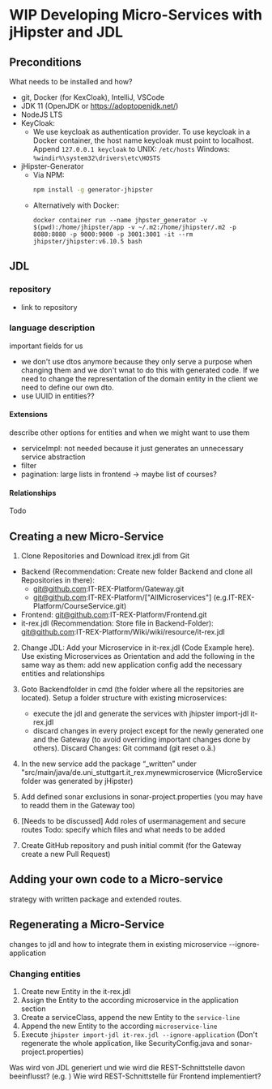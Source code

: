 # WIP Developing Micro-Services with jHipster and JDL

## Preconditions

What needs to be installed and how?

- git, Docker (for KexCloak), IntelliJ, VSCode
- JDK 11 (OpenJDK or https://adoptopenjdk.net/)
- NodeJS LTS
- KeyCloak:
  - We use keycloak as authentication provider.
    To use keycloak in a Docker container, the host name keycloak must point to localhost.
    Append `127.0.0.1 keycloak` to
    UNIX: `/etc/hosts`
    Windows: `%windir%\system32\drivers\etc\HOSTS`
- jHipster-Generator
  - Via NPM:
    ```bash
    npm install -g generator-jhipster
    ```
  - Alternatively with Docker:
    ```
    docker container run --name jhpster_generator -v $(pwd):/home/jhipster/app -v ~/.m2:/home/jhipster/.m2 -p 8080:8080 -p 9000:9000 -p 3001:3001 -it --rm jhipster/jhipster:v6.10.5 bash
    ```

## JDL

### repository
- link to repository

### language description

important fields for us
- we don't use dtos anymore because they only serve a purpose when changing them and we don't wnat to do this with generated code. If we need to change the representation of the domain entity in the client we need to define our own dto.
- use UUID in entities??

#### Extensions
describe other options for entities and when we might want to use them
- serviceImpl: not needed because it just generates an unnecessary service abstraction
- filter
- pagination: large lists in frontend -> maybe list of courses?

#### Relationships
Todo


## Creating a new Micro-Service

1. Clone Repositories and Download itrex.jdl from Git

- Backend (Recommendation: Create new folder Backend and clone all Repositories in there):
  - git@github.com:IT-REX-Platform/Gateway.git
  - git@github.com:IT-REX-Platform/["AllMicroservices"] (e.g.IT-REX-Platform/CourseService.git)
- Frontend: git@github.com:IT-REX-Platform/Frontend.git
- it-rex.jdl (Recommendation: Store file in Backend-Folder): git@github.com:IT-REX-Platform/Wiki/wiki/resource/it-rex.jdl

2. Change JDL: Add your Microservice in it-rex.jdl (Code Example here).
   Use existing Microservices as Orientation and add the following in the same way as them:
   add new application config
   add the necessary entities and relationships

3. Goto Backendfolder in cmd (the folder where all the repsitories are located). Setup a folder structure with existing microservices:
   - execute the jdl and generate the services with jhipster import-jdl it-rex.jdl
   - discard changes in every project except for the newly generated one and the Gateway (to avoid overriding important changes done by others). Discard Changes: Git command (git reset o.ä.)
4. In the new service add the package “\_written” under "src/main/java/de.uni_stuttgart.it_rex.mynewmicroservice (MicroService folder was generated by jHipster)
5. Add defined sonar exclusions in sonar-project.properties (you may have to readd them in the Gateway too)
6. [Needs to be discussed] Add roles of usermanagement and secure routes Todo: specify which files and what needs to be added
7. Create GitHub repository and push initial commit (for the Gateway create a new Pull Request)

## Adding your own code to a Micro-service

strategy with written package and extended routes.


## Regenerating a Micro-Service

changes to jdl and how to integrate them in existing microservice
--ignore-application

### Changing entities

1. Create new Entity in the it-rex.jdl
2. Assign the Entity to the according microservice in the application section
3. Create a serviceClass, append the new Entity to the `service-line`
4. Append the new Entity to the according `microservice-line`
5. Execute `jhipster import-jdl it-rex.jdl --ignore-application` (Don't regenerate the whole application, like SecurityConfig.java and sonar-project.properties)

Was wird von JDL generiert und wie wird die REST-Schnittstelle davon beeinflusst? (e.g. )
Wie wird REST-Schnittstelle für Frontend implementiert?
